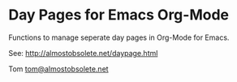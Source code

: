 Day Pages for Emacs Org-Mode
============================

Functions to manage seperate day pages in Org-Mode for Emacs.

See: http://almostobsolete.net/daypage.html

Tom tom@almostobsolete.net

